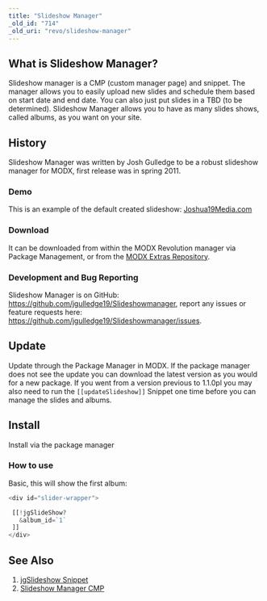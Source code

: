 ```yaml
---
title: "Slideshow Manager"
_old_id: "714"
_old_uri: "revo/slideshow-manager"
---
```


## What is Slideshow Manager?

Slideshow manager is a CMP (custom manager page) and snippet. The manager allows you to easily upload new slides and schedule them based on start date and end date. You can also just put slides in a TBD (to be determined). Slideshow Manager allows you to have as many slides shows, called albums, as you want on your site.

## History

Slideshow Manager was written by Josh Gulledge to be a robust slideshow manager for MODX, first release was in spring 2011.

### Demo

This is an example of the default created slideshow: [Joshua19Media.com](http://www.joshua19media.com/)

### Download

It can be downloaded from within the MODX Revolution manager via Package Management, or from the [MODX Extras Repository](https://modx.com/extras/package/slideshowmanager).

### Development and Bug Reporting

Slideshow Manager is on GitHub: <https://github.com/jgulledge19/Slideshowmanager>, report any issues or feature requests here: <https://github.com/jgulledge19/Slideshowmanager/issues>.

## Update

Update through the Package Manager in MODX. If the package manager does not see the update you can download the latest version as you would for a new package. If you went from a version previous to 1.1.0pl you may also need to run the `[[updateSlideshow]]` Snippet one time before you can manage the slides and albums.

## Install

Install via the package manager

### How to use

Basic, this will show the first album:

``` php
<div id="slider-wrapper">

 [[!jgSlideShow?
   &album_id=`1`
 ]]
</div>

```

## See Also

1. [jgSlideshow Snippet](extras/slideshow-manager/jgslideshow-snippet)
2. [Slideshow Manager CMP](extras/slideshow-manager/slideshow-manager-cmp)
